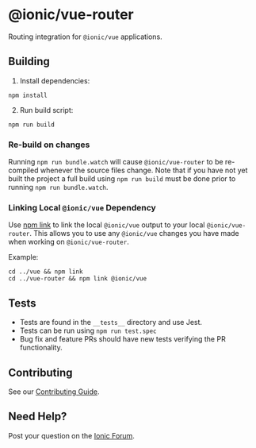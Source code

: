 # @ionic/vue-router

Routing integration for `@ionic/vue` applications.

## Building

1. Install dependencies:

```shell
npm install
```

2. Run build script:

```shell
npm run build
````

### Re-build on changes

Running `npm run bundle.watch` will cause `@ionic/vue-router` to be re-compiled whenever the source files change. Note that if you have not yet built the project a full build using `npm run build` must be done prior to running `npm run bundle.watch`.

### Linking Local `@ionic/vue` Dependency

Use [npm link](https://docs.npmjs.com/cli/v6/commands/npm-link) to link the local `@ionic/vue` output to your local `@ionic/vue-router`. This allows you to use any `@ionic/vue` changes you have made when working on `@ionic/vue-router`.

Example:

```
cd ../vue && npm link
cd ../vue-router && npm link @ionic/vue
```

## Tests

* Tests are found in the `__tests__` directory and use Jest.
* Tests can be run using `npm run test.spec`
* Bug fix and feature PRs should have new tests verifying the PR functionality.

## Contributing

See our [Contributing Guide](https://github.com/ionic-team/ionic-framework/blob/main/.github/CONTRIBUTING.md).

## Need Help?

Post your question on the [Ionic Forum](http://forum.ionicframework.com/).